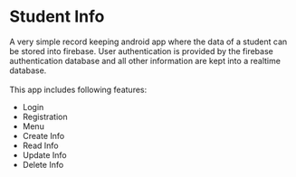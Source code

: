 # Student Info
A very simple record keeping android app where the data of a student can be stored into firebase. User authentication is provided by the firebase authentication database and all other information are kept into a realtime database.<br><br>
This app includes following features:
<ul>
  <li>Login</li>
  <li>Registration</li>
  <li>Menu</li>
  <li>Create Info</li>
  <li>Read Info</li>
  <li>Update Info</li>
  <li>Delete Info</li>
</ul>
